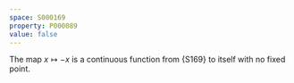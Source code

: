 ```yaml
---
space: S000169
property: P000089
value: false
---
```


The map $x \mapsto -x$ is a continuous function from {S169} to itself with no fixed point.
